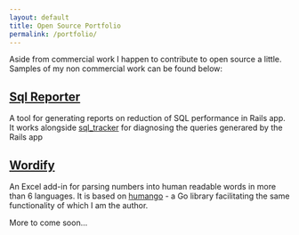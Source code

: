 ```yaml
---
layout: default
title: Open Source Portfolio
permalink: /portfolio/
---
```


Aside from commercial work I happen to contribute to open source a little. Samples of my non commercial work can be found below:

## [Sql Reporter](https://github.com/JanTaras29/sql_reporter)
A tool for generating reports on reduction of SQL performance in Rails app. It works alongside [sql_tracker](https://github.com/steventen/sql_tracker) for diagnosing the queries generared by the Rails app

## [Wordify](https://github.com/TarasJan/wordify)
An Excel add-in for parsing numbers into human readable words in more than 6 languages. It is based on [humango](https://github.com/TarasJan/humango) - a Go library facilitating the same functionality of which I am the author.

More to come soon...
